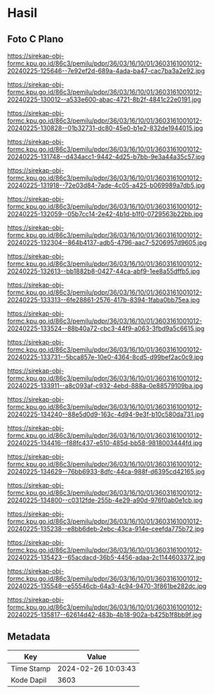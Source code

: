 # Hasil

## Foto C Plano

https://sirekap-obj-formc.kpu.go.id/86c3/pemilu/pdpr/36/03/16/10/01/3603161001012-20240225-125646--7e92ef2d-689a-4ada-ba47-cac7ba3a2e92.jpg

https://sirekap-obj-formc.kpu.go.id/86c3/pemilu/pdpr/36/03/16/10/01/3603161001012-20240225-130012--a533e600-abac-4721-8b2f-4841c22e0191.jpg

https://sirekap-obj-formc.kpu.go.id/86c3/pemilu/pdpr/36/03/16/10/01/3603161001012-20240225-130828--01b32731-dc80-45e0-b1e2-832de1944015.jpg

https://sirekap-obj-formc.kpu.go.id/86c3/pemilu/pdpr/36/03/16/10/01/3603161001012-20240225-131748--d434acc1-9442-4d25-b7bb-9e3a44a35c57.jpg

https://sirekap-obj-formc.kpu.go.id/86c3/pemilu/pdpr/36/03/16/10/01/3603161001012-20240225-131918--72e03d84-7ade-4c05-a425-b069989a7db5.jpg

https://sirekap-obj-formc.kpu.go.id/86c3/pemilu/pdpr/36/03/16/10/01/3603161001012-20240225-132059--05b7cc14-2e42-4b1d-b1f0-0729563b22bb.jpg

https://sirekap-obj-formc.kpu.go.id/86c3/pemilu/pdpr/36/03/16/10/01/3603161001012-20240225-132304--864b4137-adb5-4796-aac7-5206957d9605.jpg

https://sirekap-obj-formc.kpu.go.id/86c3/pemilu/pdpr/36/03/16/10/01/3603161001012-20240225-132613--bb1882b8-0427-44ca-abf9-1ee8a55dffb5.jpg

https://sirekap-obj-formc.kpu.go.id/86c3/pemilu/pdpr/36/03/16/10/01/3603161001012-20240225-133313--6fe28861-2576-417b-8394-1faba0bb75ea.jpg

https://sirekap-obj-formc.kpu.go.id/86c3/pemilu/pdpr/36/03/16/10/01/3603161001012-20240225-133524--88b40a72-cbc3-44f9-a063-3fbd9a5c6615.jpg

https://sirekap-obj-formc.kpu.go.id/86c3/pemilu/pdpr/36/03/16/10/01/3603161001012-20240225-133731--5bca857e-10e0-4364-8cd5-d99bef2ac0c9.jpg

https://sirekap-obj-formc.kpu.go.id/86c3/pemilu/pdpr/36/03/16/10/01/3603161001012-20240225-133911--a8c093af-c932-4ebd-888a-0e88579109ba.jpg

https://sirekap-obj-formc.kpu.go.id/86c3/pemilu/pdpr/36/03/16/10/01/3603161001012-20240225-134240--88e5d0d9-163c-4d94-9e3f-b10c580da731.jpg

https://sirekap-obj-formc.kpu.go.id/86c3/pemilu/pdpr/36/03/16/10/01/3603161001012-20240225-134416--f88fc437-e510-485d-bb58-9818003444fd.jpg

https://sirekap-obj-formc.kpu.go.id/86c3/pemilu/pdpr/36/03/16/10/01/3603161001012-20240225-134629--76bb6933-8dfc-44ca-988f-d6395cd42165.jpg

https://sirekap-obj-formc.kpu.go.id/86c3/pemilu/pdpr/36/03/16/10/01/3603161001012-20240225-134800--c0312fde-255b-4e29-a90d-976f0ab0e1cb.jpg

https://sirekap-obj-formc.kpu.go.id/86c3/pemilu/pdpr/36/03/16/10/01/3603161001012-20240225-135238--e8bb6deb-2ebc-43ca-914e-ceefda775b72.jpg

https://sirekap-obj-formc.kpu.go.id/86c3/pemilu/pdpr/36/03/16/10/01/3603161001012-20240225-135423--65acdacd-36b5-4456-adaa-2c1144603372.jpg

https://sirekap-obj-formc.kpu.go.id/86c3/pemilu/pdpr/36/03/16/10/01/3603161001012-20240225-135548--e55546cb-64a3-4c94-9470-3f861be282dc.jpg

https://sirekap-obj-formc.kpu.go.id/86c3/pemilu/pdpr/36/03/16/10/01/3603161001012-20240225-135817--62614d42-483b-4b18-902a-b425b1f8bb9f.jpg


## Metadata

| Key        | Value               |
| ---------- | ------------------- |
| Time Stamp | 2024-02-26 10:03:43 |
| Kode Dapil | 3603                |




